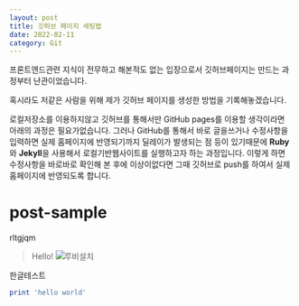 ```yaml
---
layout: post
title: 깃허브 페이지 세팅법
date: 2022-02-11
category: Git
---
```


프론트엔드관련 지식이 전무하고 해본적도 없는 입장으로서 깃허브페이지는 만드는 과정부터 난관이었습니다.

혹시라도 저같은 사람을 위해 제가 깃허브 페이지를 생성한 방법을 기록해놓겠습니다.


로컬저장소를 이용하지않고 깃허브를 통해서만 GitHub pages를 이용할 생각이라면 아래의 과정은 필요가없습니다. 그러나 GitHub를 통해서 바로 글을쓰거나 수정사항을 입력하면 실제 홈페이지에 반영되기까지 딜레이가 발생되는 점 등이 있기때문에 **Ruby**와 **Jekyll**을 사용해서 로컬기반웹사이트를 실행하고자 하는 과정입니다. 이렇게 하면 수정사항을 바로바로 확인해 본 후에 이상이없다면 그때 깃허브로 push를 하여서 실제 홈페이지에 반영되도록 합니다.
# post-sample
rltgjqm
> Hello!
![루비설치](/images/RubyInstall.png)

한글테스트
```ruby
print 'hello world'
```